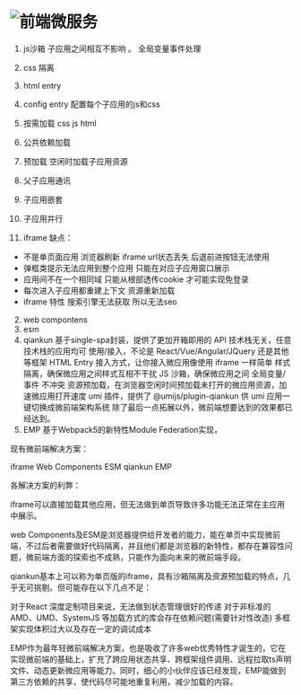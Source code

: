# ![前端微服务](https://juejin.cn/post/6898268972178178061)
1. js沙箱  子应用之间相互不影响 。 全局变量事件处理
2. css 隔离
3. html entry 
4. config entry 配置每个子应用的js和css 
5. 按需加载 css js html
6. 公共依赖加载
7. 预加载 空闲时加载子应用资源
8. 父子应用通讯
9. 子应用嵌套
10. 子应用并行


1. iframe
缺点： 
* 不是单页面应用  浏览器刷新 iframe url状态丢失 后退前进按钮无法使用
* 弹框类提示无法应用到整个应用 只能在对应子应用窗口展示
* 应用间不在一个相同域 只能从根部透传cookie 才可能实现免登录
* 每次进入子应用都重建上下文 资源重新加载 
* iframe 特性 搜索引擎无法获取  所以无法seo

2. web compontens
3. esm
4. qiankun
基于single-spa封装，提供了更加开箱即用的 API
技术栈无关，任意技术栈的应用均可 使用/接入，不论是 React/Vue/Angular/JQuery 还是其他等框架
HTML Entry 接入方式，让你接入微应用像使用 iframe 一样简单
样式隔离，确保微应用之间样式互相不干扰
JS 沙箱，确保微应用之间 全局变量/事件 不冲突
资源预加载，在浏览器空闲时间预加载未打开的微应用资源，加速微应用打开速度
umi 插件，提供了 @umijs/plugin-qiankun 供 umi 应用一键切换成微前端架构系统
除了最后一点拓展以外，微前端想要达到的效果都已经达到。
5. EMP  基于Webpack5的新特性Module Federation实现，


现有微前端解决方案：


iframe
Web Components
ESM
qiankun
EMP


各解决方案的利弊：



iframe可以直接加载其他应用，但无法做到单页导致许多功能无法正常在主应用中展示。


web Components及ESM是浏览器提供给开发者的能力，能在单页中实现微前端，不过后者需要做好代码隔离，并且他们都是浏览器的新特性，都存在兼容性问题，微前端方面的探索也不成熟，只能作为面向未来的微前端手段。


qiankun基本上可以称为单页版的iframe，具有沙箱隔离及资源预加载的特点，几乎无可挑剔。但可能存在以下几点不足：

对于React 深度定制项目来说，无法做到状态管理很好的传递
对于非标准的AMD、UMD、SystemJS 等加载方式的库会存在依赖问题(需要针对性改造)
多框架实现体积过大以及存在一定的调试成本



EMP作为最年轻微前端解决方案，也是吸收了许多web优秀特性才诞生的，它在实现微前端的基础上，扩充了跨应用状态共享、跨框架组件调用、远程拉取ts声明文件、动态更新微应用等能力。同时，细心的小伙伴应该已经发现，EMP能做到第三方依赖的共享，使代码尽可能地重复利用，减少加载的内容。



